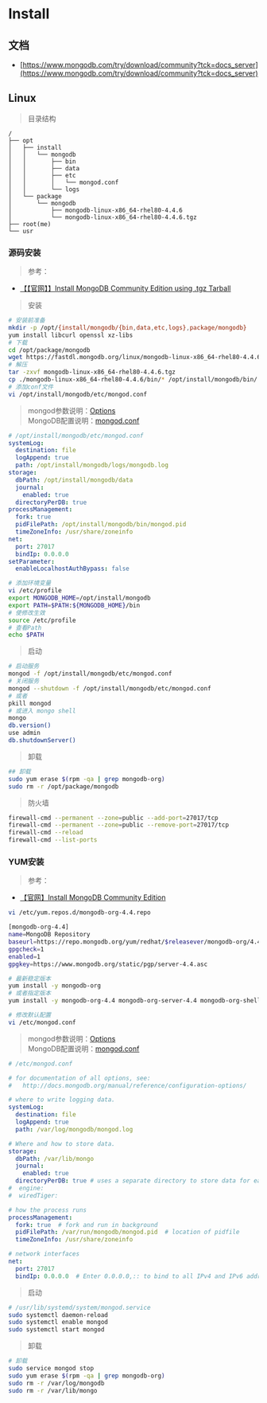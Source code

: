 # Install

## 文档

- [https://www.mongodb.com/try/download/community?tck=docs_server](https://www.mongodb.com/try/download/community?tck=docs_server)

## Linux

> 目录结构

```
/
├── opt
│   ├── install
│   │   └── mongodb
│   │       ├── bin
│   │       ├── data
│   │       ├── etc
│   │       │   └── mongod.conf
│   │       └── logs
│   └── package
│       └── mongodb
│           ├── mongodb-linux-x86_64-rhel80-4.4.6
│           └── mongodb-linux-x86_64-rhel80-4.4.6.tgz
├── root(me)
└── usr
```

### 源码安装

> 参考：

- [【【官网】】Install MongoDB Community Edition using .tgz Tarball](https://docs.mongodb.com/manual/tutorial/install-mongodb-on-red-hat-tarball)

> 安装

```sh
# 安装前准备
mkdir -p /opt/{install/mongodb/{bin,data,etc,logs},package/mongodb}
yum install libcurl openssl xz-libs
# 下载
cd /opt/package/mongodb
wget https://fastdl.mongodb.org/linux/mongodb-linux-x86_64-rhel80-4.4.6.tgz
# 解压
tar -zxvf mongodb-linux-x86_64-rhel80-4.4.6.tgz
cp ./mongodb-linux-x86_64-rhel80-4.4.6/bin/* /opt/install/mongodb/bin/
# 添加conf文件
vi /opt/install/mongodb/etc/mongod.conf
```

> mongod参数说明：[Options](https://docs.mongodb.com/manual/reference/program/mongod)  
> MongoDB配置说明：[mongod.conf](https://docs.mongodb.com/manual/reference/configuration-options)

```yaml
# /opt/install/mongodb/etc/mongod.conf
systemLog:
  destination: file
  logAppend: true
  path: /opt/install/mongodb/logs/mongodb.log
storage:
  dbPath: /opt/install/mongodb/data
  journal:
    enabled: true
  directoryPerDB: true
processManagement:
  fork: true
  pidFilePath: /opt/install/mongodb/bin/mongod.pid
  timeZoneInfo: /usr/share/zoneinfo
net:
  port: 27017
  bindIp: 0.0.0.0
setParameter:
  enableLocalhostAuthBypass: false
```

```sh
# 添加环境变量
vi /etc/profile
export MONGODB_HOME=/opt/install/mongodb
export PATH=$PATH:${MONGODB_HOME}/bin
# 使修改生效
source /etc/profile
# 查看Path
echo $PATH
```

> 启动

```sh
# 启动服务
mongod -f /opt/install/mongodb/etc/mongod.conf
# 关闭服务
mongod --shutdown -f /opt/install/mongodb/etc/mongod.conf
# 或者
pkill mongod
# 或进入 mongo shell
mongo
db.version()
use admin
db.shutdownServer()
```

> 卸载

```sh
## 卸载
sudo yum erase $(rpm -qa | grep mongodb-org)
sudo rm -r /opt/package/mongodb
```

> 防火墙

```sh
firewall-cmd --permanent --zone=public --add-port=27017/tcp
firewall-cmd --permanent --zone=public --remove-port=27017/tcp
firewall-cmd --reload
firewall-cmd --list-ports
```

### YUM安装

> 参考：

- [【官网】Install MongoDB Community Edition](https://docs.mongodb.com/manual/tutorial/install-mongodb-on-red-hat)

```sh
vi /etc/yum.repos.d/mongodb-org-4.4.repo
```

```sh
[mongodb-org-4.4]
name=MongoDB Repository
baseurl=https://repo.mongodb.org/yum/redhat/$releasever/mongodb-org/4.4/x86_64/
gpgcheck=1
enabled=1
gpgkey=https://www.mongodb.org/static/pgp/server-4.4.asc
```

```sh
# 最新稳定版本
yum install -y mongodb-org
# 或者指定版本
yum install -y mongodb-org-4.4 mongodb-org-server-4.4 mongodb-org-shell-4.4 mongodb-org-mongos-4.4 mongodb-org-tools-4.4
```

```sh
# 修改默认配置
vi /etc/mongod.conf 
```

> mongod参数说明：[Options](https://docs.mongodb.com/manual/reference/program/mongod)  
> MongoDB配置说明：[mongod.conf](https://docs.mongodb.com/manual/reference/configuration-options)

```yaml {17}
# /etc/mongod.conf

# for documentation of all options, see:
#   http://docs.mongodb.org/manual/reference/configuration-options/

# where to write logging data.
systemLog:
  destination: file
  logAppend: true
  path: /var/log/mongodb/mongod.log

# Where and how to store data.
storage:
  dbPath: /var/lib/mongo
  journal:
    enabled: true
  directoryPerDB: true # uses a separate directory to store data for each database
#  engine:
#  wiredTiger:

# how the process runs
processManagement:
  fork: true  # fork and run in background
  pidFilePath: /var/run/mongodb/mongod.pid  # location of pidfile
  timeZoneInfo: /usr/share/zoneinfo

# network interfaces
net:
  port: 27017
  bindIp: 0.0.0.0  # Enter 0.0.0.0,:: to bind to all IPv4 and IPv6 addresses or, alternatively, use the net.bindIpAll setting.
```

> 启动

```sh
# /usr/lib/systemd/system/mongod.service 
sudo systemctl daemon-reload
sudo systemctl enable mongod
sudo systemctl start mongod
```

> 卸载

```sh
# 卸载
sudo service mongod stop
sudo yum erase $(rpm -qa | grep mongodb-org)
sudo rm -r /var/log/mongodb
sudo rm -r /var/lib/mongo
```

